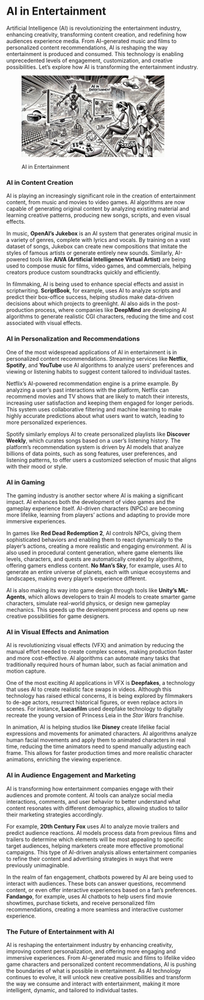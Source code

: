 # AI in Entertainment

Artificial Intelligence (AI) is revolutionizing the entertainment industry, enhancing creativity, transforming content creation, and redefining how audiences experience media. From AI-generated music and films to personalized content recommendations, AI is reshaping the way entertainment is produced and consumed. This technology is enabling unprecedented levels of engagement, customization, and creative possibilities. Let’s explore how AI is transforming the entertainment industry.

<div align="left">

<figure><img src="../../.gitbook/assets/image (1) (1) (1) (1).png" alt="" width="375"><figcaption><p>AI in Entertainment</p></figcaption></figure>

</div>

### AI in Content Creation

AI is playing an increasingly significant role in the creation of entertainment content, from music and movies to video games. AI algorithms are now capable of generating original content by analyzing existing material and learning creative patterns, producing new songs, scripts, and even visual effects.

In music, **OpenAI’s Jukebox** is an AI system that generates original music in a variety of genres, complete with lyrics and vocals. By training on a vast dataset of songs, Jukebox can create new compositions that imitate the styles of famous artists or generate entirely new sounds. Similarly, AI-powered tools like **AIVA (Artificial Intelligence Virtual Artist)** are being used to compose music for films, video games, and commercials, helping creators produce custom soundtracks quickly and efficiently.

In filmmaking, AI is being used to enhance special effects and assist in scriptwriting. **ScriptBook**, for example, uses AI to analyze scripts and predict their box-office success, helping studios make data-driven decisions about which projects to greenlight. AI also aids in the post-production process, where companies like **DeepMind** are developing AI algorithms to generate realistic CGI characters, reducing the time and cost associated with visual effects.

### AI in Personalization and Recommendations

One of the most widespread applications of AI in entertainment is in personalized content recommendations. Streaming services like **Netflix**, **Spotify**, and **YouTube** use AI algorithms to analyze users’ preferences and viewing or listening habits to suggest content tailored to individual tastes.

Netflix’s AI-powered recommendation engine is a prime example. By analyzing a user’s past interactions with the platform, Netflix can recommend movies and TV shows that are likely to match their interests, increasing user satisfaction and keeping them engaged for longer periods. This system uses collaborative filtering and machine learning to make highly accurate predictions about what users want to watch, leading to more personalized experiences.

Spotify similarly employs AI to create personalized playlists like **Discover Weekly**, which curates songs based on a user’s listening history. The platform’s recommendation system is driven by AI models that analyze billions of data points, such as song features, user preferences, and listening patterns, to offer users a customized selection of music that aligns with their mood or style.

### AI in Gaming

The gaming industry is another sector where AI is making a significant impact. AI enhances both the development of video games and the gameplay experience itself. AI-driven characters (NPCs) are becoming more lifelike, learning from players’ actions and adapting to provide more immersive experiences.

In games like **Red Dead Redemption 2**, AI controls NPCs, giving them sophisticated behaviors and enabling them to react dynamically to the player’s actions, creating a more realistic and engaging environment. AI is also used in procedural content generation, where game elements like levels, characters, and quests are automatically created by algorithms, offering gamers endless content. **No Man’s Sky**, for example, uses AI to generate an entire universe of planets, each with unique ecosystems and landscapes, making every player’s experience different.

AI is also making its way into game design through tools like **Unity’s ML-Agents**, which allows developers to train AI models to create smarter game characters, simulate real-world physics, or design new gameplay mechanics. This speeds up the development process and opens up new creative possibilities for game designers.

### AI in Visual Effects and Animation

AI is revolutionizing visual effects (VFX) and animation by reducing the manual effort needed to create complex scenes, making production faster and more cost-effective. AI algorithms can automate many tasks that traditionally required hours of human labor, such as facial animation and motion capture.

One of the most exciting AI applications in VFX is **Deepfakes**, a technology that uses AI to create realistic face swaps in videos. Although this technology has raised ethical concerns, it is being explored by filmmakers to de-age actors, resurrect historical figures, or even replace actors in scenes. For instance, **Lucasfilm** used deepfake technology to digitally recreate the young version of Princess Leia in the _Star Wars_ franchise.

In animation, AI is helping studios like **Disney** create lifelike facial expressions and movements for animated characters. AI algorithms analyze human facial movements and apply them to animated characters in real time, reducing the time animators need to spend manually adjusting each frame. This allows for faster production times and more realistic character animations, enriching the viewing experience.

### AI in Audience Engagement and Marketing

AI is transforming how entertainment companies engage with their audiences and promote content. AI tools can analyze social media interactions, comments, and user behavior to better understand what content resonates with different demographics, allowing studios to tailor their marketing strategies accordingly.

For example, **20th Century Fox** uses AI to analyze movie trailers and predict audience reactions. AI models process data from previous films and trailers to determine which elements will be most appealing to specific target audiences, helping marketers create more effective promotional campaigns. This type of AI-driven analysis allows entertainment companies to refine their content and advertising strategies in ways that were previously unimaginable.

In the realm of fan engagement, chatbots powered by AI are being used to interact with audiences. These bots can answer questions, recommend content, or even offer interactive experiences based on a fan’s preferences. **Fandango**, for example, uses AI chatbots to help users find movie showtimes, purchase tickets, and receive personalized film recommendations, creating a more seamless and interactive customer experience.

### The Future of Entertainment with AI

AI is reshaping the entertainment industry by enhancing creativity, improving content personalization, and offering more engaging and immersive experiences. From AI-generated music and films to lifelike video game characters and personalized content recommendations, AI is pushing the boundaries of what is possible in entertainment. As AI technology continues to evolve, it will unlock new creative possibilities and transform the way we consume and interact with entertainment, making it more intelligent, dynamic, and tailored to individual tastes.
